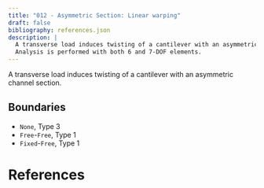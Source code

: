 ```yaml
---
title: "012 - Asymmetric Section: Linear warping"
draft: false
bibliography: references.json
description: |
  A transverse load induces twisting of a cantilever with an asymmetric channel section.
  Analysis is performed with both 6 and 7-DOF elements.
---
```


A transverse load induces twisting of a cantilever with an asymmetric channel section.

## Boundaries

- `None`, Type 3
- `Free`-`Free`, Type 1
- `Fixed`-`Free`, Type 1

# References

<div id="bibliography-list"></div>

